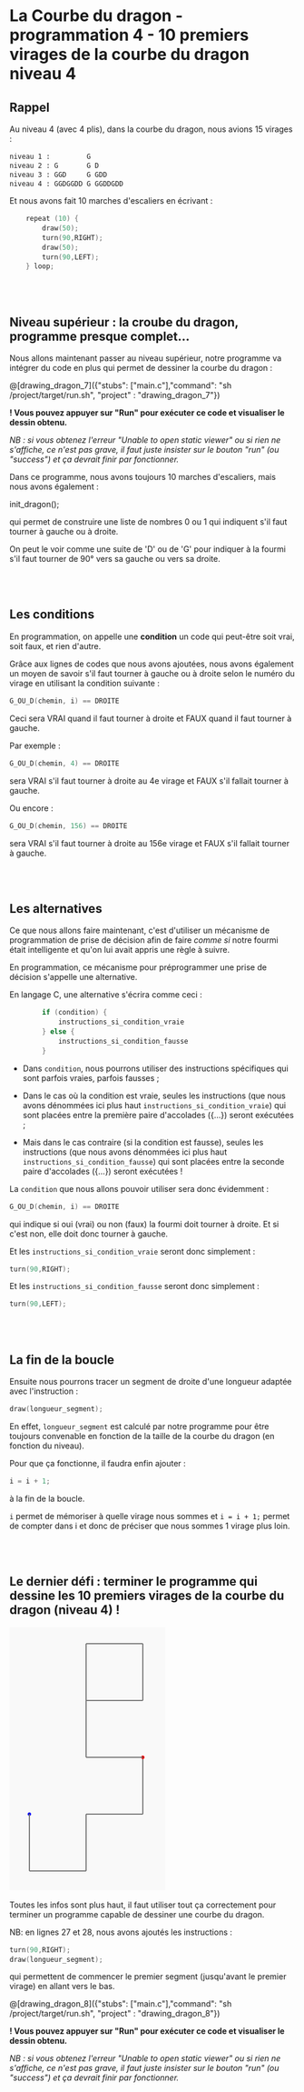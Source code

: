 # La Courbe du dragon - programmation 4 - 10 premiers virages de la courbe du dragon niveau 4

## Rappel

Au niveau 4 (avec 4 plis), dans la courbe du dragon, nous avions 15 virages :

```
niveau 1 :         G
niveau 2 : G       G D
niveau 3 : GGD     G GDD
niveau 4 : GGDGGDD G GGDDGDD
```

Et nous avons fait 10 marches d'escaliers en écrivant : 

```C
    repeat (10) {
		draw(50);
		turn(90,RIGHT);
		draw(50);
		turn(90,LEFT);
    } loop;
```

<br><br>

## Niveau supérieur : la croube du dragon, programme presque complet...

Nous allons maintenant passer au niveau supérieur, notre programme va intégrer du code en plus qui permet de dessiner la courbe du dragon :

@[drawing_dragon_7]({"stubs": ["main.c"],"command": "sh /project/target/run.sh", "project" : "drawing_dragon_7"})

**! Vous pouvez appuyer sur "Run" pour exécuter ce code et visualiser le dessin obtenu.**

*NB : si vous obtenez l'erreur "Unable to open static viewer" ou si rien ne s'affiche, ce n'est pas grave, il faut juste insister sur le bouton "run" (ou "success") et ça devrait finir par fonctionner.*

Dans ce programme, nous avons toujours 10 marches d'escaliers, mais nous avons également :

init_dragon();

qui permet de construire une liste de nombres 0 ou 1 qui indiquent s'il faut tourner à gauche ou à droite.

On peut le voir comme une suite de 'D' ou de 'G' pour indiquer à la fourmi s'il faut tourner de 90° vers sa gauche ou vers sa droite.

<br><br>

## Les conditions

En programmation, on appelle une **condition** un code qui peut-être soit vrai, soit faux, et rien d'autre.

Grâce aux lignes de codes que nous avons ajoutées, nous avons également un moyen de savoir s'il faut tourner à gauche ou à droite selon le numéro du virage en utilisant la condition suivante&nbsp;:

```C
G_OU_D(chemin, i) == DROITE
```

Ceci sera VRAI quand il faut tourner à droite et FAUX quand il faut tourner à gauche.

Par exemple :

```C
G_OU_D(chemin, 4) == DROITE
```

sera VRAI s'il faut tourner à droite au 4e virage et FAUX s'il fallait tourner à gauche.

Ou encore :

```C
G_OU_D(chemin, 156) == DROITE
```

sera VRAI s'il faut tourner à droite au 156e virage et FAUX s'il fallait tourner à gauche.

<br><br>

## Les alternatives

Ce que nous allons faire maintenant, c'est d'utiliser un mécanisme de programmation de prise de décision afin de faire *comme si* notre fourmi était intelligente et qu'on lui avait appris une règle à suivre.

En programmation, ce mécanisme pour préprogrammer une prise de décision s'appelle une alternative.

En langage C, une alternative s'écrira comme ceci :

```C
        if (condition) {
            instructions_si_condition_vraie
        } else {
            instructions_si_condition_fausse
        }
```

- Dans `condition`, nous pourrons utiliser des instructions spécifiques qui sont parfois vraies, parfois fausses ;

- Dans le cas où la condition est vraie, seules les instructions (que nous avons dénommées ici plus haut `instructions_si_condition_vraie`) qui sont placées entre la première paire d'accolades ({...}) seront exécutées ;

- Mais dans le cas contraire (si la condition est fausse), seules les instructions (que nous avons dénommées ici plus haut `instructions_si_condition_fausse`) qui sont placées entre la seconde paire d'accolades ({...}) seront exécutées !

La `condition` que nous allons pouvoir utiliser sera donc évidemment :

```C
G_OU_D(chemin, i) == DROITE
```

qui indique si oui (vrai) ou non (faux) la fourmi doit tourner à droite. Et si c'est non, elle doit donc tourner à gauche.

Et les `instructions_si_condition_vraie` seront donc simplement :

```C
turn(90,RIGHT);
```

Et les `instructions_si_condition_fausse` seront donc simplement :

```C
turn(90,LEFT);
```

<br><br>

## La fin de la boucle

Ensuite nous pourrons tracer un segment de droite d'une longueur adaptée avec l'instruction :

```C
draw(longueur_segment);
```
En effet, `longueur_segment` est calculé par notre programme pour être toujours convenable en fonction de la taille de la courbe du dragon (en fonction du niveau).

Pour que ça fonctionne, il faudra enfin ajouter :

```C
i = i + 1;
```

à la fin de la boucle.

`i` permet de mémoriser à quelle virage nous sommes et `i = i + 1;` permet de compter dans i et donc de préciser que nous sommes 1 virage plus loin.

<br><br>

## Le dernier défi : terminer le programme qui dessine les 10 premiers virages de la courbe du dragon (niveau 4) !

![DragonNiv4_10Virages](img/DragonNiv4_10Virages.PNG) 

Toutes les infos sont plus haut, il faut utiliser tout ça correctement pour terminer un programme capable de dessiner une courbe du dragon.

NB: en lignes 27 et 28, nous avons ajoutés les instructions :

```C
turn(90,RIGHT);
draw(longueur_segment);
```

qui permettent de commencer le premier segment (jusqu'avant le premier virage) en allant vers le bas.

@[drawing_dragon_8]({"stubs": ["main.c"],"command": "sh /project/target/run.sh", "project" : "drawing_dragon_8"})

**! Vous pouvez appuyer sur "Run" pour exécuter ce code et visualiser le dessin obtenu.**

*NB : si vous obtenez l'erreur "Unable to open static viewer" ou si rien ne s'affiche, ce n'est pas grave, il faut juste insister sur le bouton "run" (ou "success") et ça devrait finir par fonctionner.*

